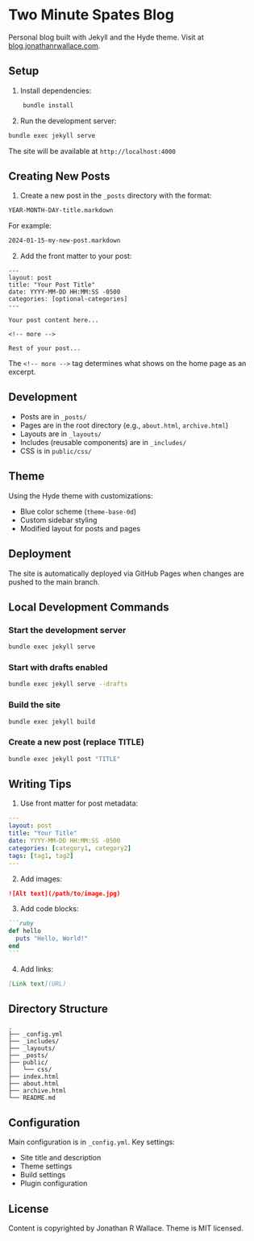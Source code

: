 # Two Minute Spates Blog

Personal blog built with Jekyll and the Hyde theme. Visit at [blog.jonathanrwallace.com](https://blog.jonathanrwallace.com).

## Setup

1. Install dependencies:
``` bash
    bundle install
```

2. Run the development server:
```bash
bundle exec jekyll serve
```

The site will be available at `http://localhost:4000`

## Creating New Posts

1. Create a new post in the `_posts` directory with the format:
```bash
YEAR-MONTH-DAY-title.markdown
```

For example:
```bash
2024-01-15-my-new-post.markdown
```

2. Add the front matter to your post:
```
---
layout: post
title: "Your Post Title"
date: YYYY-MM-DD HH:MM:SS -0500
categories: [optional-categories]
---

Your post content here...

<!-- more -->

Rest of your post...
```

The `<!-- more -->` tag determines what shows on the home page as an excerpt.

## Development

- Posts are in `_posts/`
- Pages are in the root directory (e.g., `about.html`, `archive.html`)
- Layouts are in `_layouts/`
- Includes (reusable components) are in `_includes/`
- CSS is in `public/css/`

## Theme

Using the Hyde theme with customizations:
- Blue color scheme (`theme-base-0d`)
- Custom sidebar styling
- Modified layout for posts and pages

## Deployment

The site is automatically deployed via GitHub Pages when changes are pushed to the main branch.

## Local Development Commands

### Start the development server
``` bash
bundle exec jekyll serve
```

### Start with drafts enabled
``` bash
bundle exec jekyll serve --drafts
```

### Build the site
``` bash
bundle exec jekyll build
```

### Create a new post (replace TITLE)
``` bash
bundle exec jekyll post "TITLE"
```

## Writing Tips

1. Use front matter for post metadata:
```yaml
---
layout: post
title: "Your Title"
date: YYYY-MM-DD HH:MM:SS -0500
categories: [category1, category2]
tags: [tag1, tag2]
---
```

2. Add images:
```markdown
![Alt text](/path/to/image.jpg)
```

3. Add code blocks:
````markdown
```ruby
def hello
  puts "Hello, World!"
end
```
````

4. Add links:
```markdown
[Link text](URL)
```

## Directory Structure

```
.
├── _config.yml
├── _includes/
├── _layouts/
├── _posts/
├── public/
│   └── css/
├── index.html
├── about.html
├── archive.html
└── README.md
```

## Configuration

Main configuration is in `_config.yml`. Key settings:
- Site title and description
- Theme settings
- Build settings
- Plugin configuration

## License

Content is copyrighted by Jonathan R Wallace. Theme is MIT licensed.